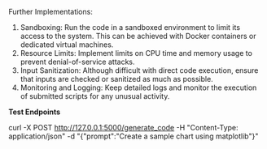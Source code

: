 Further Implementations:

1. Sandboxing: Run the code in a sandboxed environment to limit its access to the system. This can be achieved with Docker containers or dedicated virtual machines.
2. Resource Limits: Implement limits on CPU time and memory usage to prevent denial-of-service attacks.
3. Input Sanitization: Although difficult with direct code execution, ensure that inputs are checked or sanitized as much as possible.
4. Monitoring and Logging: Keep detailed logs and monitor the execution of submitted scripts for any unusual activity.

**Test Endpoints**

curl -X POST http://127.0.0.1:5000/generate_code -H "Content-Type: application/json" -d "{\"prompt\":\"Create a sample chart using matplotlib\"}"
